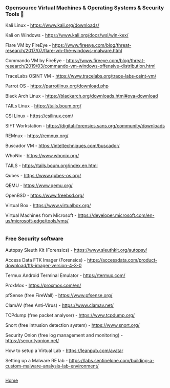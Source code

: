 ### Opensource Virtual Machines & Operating Systems & Security Tools :small_blue_diamond:

Kali Linux - https://www.kali.org/downloads/

Kali on Windows - https://www.kali.org/docs/wsl/win-kex/

Flare VM by FireEye - https://www.fireeye.com/blog/threat-research/2017/07/flare-vm-the-windows-malware.html

Commando VM by FireEye - https://www.fireeye.com/blog/threat-research/2019/03/commando-vm-windows-offensive-distribution.html

TraceLabs OSINT VM - https://www.tracelabs.org/trace-labs-osint-vm/

Parrot OS - https://parrotlinux.org/download.php

Black Arch Linux - https://blackarch.org/downloads.html#ova-download

TAILs Linux - https://tails.boum.org/

CSI Linux - https://csilinux.com/

SIFT Workstation - https://digital-forensics.sans.org/community/downloads

REMnux - https://remnux.org/

Buscador VM - https://inteltechniques.com/buscador/

WhoNix - https://www.whonix.org/

TAILS - https://tails.boum.org/index.en.html

Qubes - https://www.qubes-os.org/

QEMU - https://www.qemu.org/

OpenBSD - https://www.freebsd.org/

Virtual Box - https://www.virtualbox.org/

Virtual Machines from Microsoft - https://developer.microsoft.com/en-us/microsoft-edge/tools/vms/

```

```
### Free Security software

Autopsy Sleuth Kit (Forensics) - https://www.sleuthkit.org/autopsy/

Access Data FTK Imager (Forensics) - https://accessdata.com/product-download/ftk-imager-version-4-3-0

Termux Android Terminal Emulator - https://termux.com/

ProxMox - https://proxmox.com/en/

pfSense (free FireWall) - https://www.pfsense.org/

ClamAV (free Anti-Virus) - https://www.clamav.net/

TCPdump (free packet analyser) - https://www.tcpdump.org/

Snort (free intrusion detection system) - https://www.snort.org/

Security Onion (free log management and monitoring) - https://securityonion.net/

How to setup a Virtual Lab - https://leanpub.com/avatar

Setting up a Malware RE lab - https://labs.sentinelone.com/building-a-custom-malware-analysis-lab-environment/

```

```
[Home](https://github.com/WilliamThomas-sec/Opensource-tools/)
